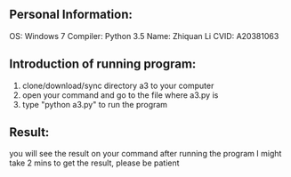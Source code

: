 ## Personal Information:
OS: Windows 7 
Compiler: Python 3.5
Name: Zhiquan Li
CVID: A20381063

## Introduction of running program:
1. clone/download/sync directory a3 to your computer
2. open your command and go to the file where a3.py is
3. type "python a3.py" to run the program

## Result:
you will see the result on your command after running the program
I might take 2 mins to get the result, please be patient